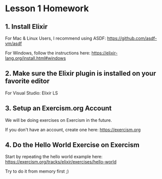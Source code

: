 # Lesson 1 Homework

## 1. Install Elixir

For Mac & Linux Users, I recommend using ASDF:
https://github.com/asdf-vm/asdf


For Windows, follow the instructions here: https://elixir-lang.org/install.html#windows 


## 2. Make sure the Elixir plugin is installed on your favorite editor

For Visual Studio: Elixir LS

## 3. Setup an Exercism.org Account

We will be doing exercises on Exercism in the future.

If you don't have an account, create one here: https://exercism.org


## 4. Do the Hello World Exercise on Exercism

Start by repeating the hello world example here: https://exercism.org/tracks/elixir/exercises/hello-world 

Try to do it from memory first ;) 

